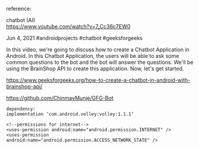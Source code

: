 reference: 

chatbot (AI)  
https://www.youtube.com/watch?v=7_Cc36c7EW0

Jun 4, 2021  #androidprojects #chatbot #geeksforgeeks

In this video, we're going to discuss how to create a Chatbot Application in Android. In this Chatbot Application, the users will be able to ask some common questions to the bot and the bot will answer the questions. We'll be using the BrainShop API to create this application. Now, let's get started.

https://www.geeksforgeeks.org/how-to-create-a-chatbot-in-android-with-brainshop-api/

https://github.com/ChinmayMunje/GFG-Bot

```
dependency:   
implementation ‘com.android.volley:volley:1.1.1’
 
<!--permissions for internet-->  
<uses-permission android:name="android.permission.INTERNET" />  
<uses-permission android:name="android.permission.ACCESS_NETWORK_STATE" />  
```



